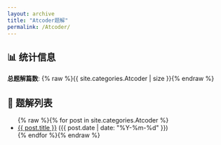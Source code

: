 ```yaml
---
layout: archive
title: "Atcoder题解"
permalink: /Atcoder/
---
```


<h2>📊 统计信息</h2>
<p><strong>总题解篇数</strong>: {% raw %}{{ site.categories.Atcoder | size }}{% endraw %}</p>

<h2>📝 题解列表</h2>

<ul>
  {% raw %}{% for post in site.categories.Atcoder %}
    <li>
      <a href="{{ post.url }}">{{ post.title }}</a>
      ({{ post.date | date: "%Y-%m-%d" }})
    </li>
  {% endfor %}{% endraw %}
</ul>
